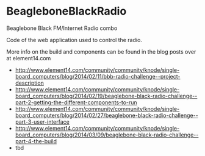 BeagleboneBlackRadio
====================

Beaglebone Black FM/Internet Radio combo

Code of the web application used to control the radio.

More info on the build and components can be found in the blog posts over at element14.com

* http://www.element14.com/community/community/knode/single-board_computers/blog/2014/02/11/bbb-radio-challenge--project-description
* http://www.element14.com/community/community/knode/single-board_computers/blog/2014/02/19/beaglebone-black-radio-challenge--part-2-getting-the-different-components-to-run
* http://www.element14.com/community/community/knode/single-board_computers/blog/2014/02/27/beaglebone-black-radio-challenge--part-3-user-interface
* http://www.element14.com/community/community/knode/single-board_computers/blog/2014/03/09/beaglebone-black-radio-challenge--part-4-the-build
* tbd
